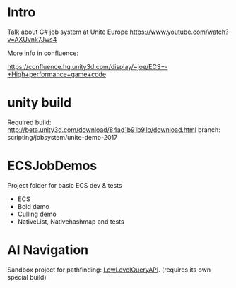 # Intro

Talk about C# job system at Unite Europe
https://www.youtube.com/watch?v=AXUvnk7Jws4

More info in confluence:

https://confluence.hq.unity3d.com/display/~joe/ECS+-+High+performance+game+code

# unity build
Required build: http://beta.unity3d.com/download/84ad1b91b91b/download.html
branch: scripting/jobsystem/unite-demo-2017

# ECSJobDemos
Project folder for basic ECS dev & tests
* ECS
* Boid demo
* Culling demo
* NativeList, Nativehashmap and tests

# AI Navigation
Sandbox project for pathfinding: [LowLevelQueryAPI](UnstablePrototypes/LowLevelQueryAPI). (requires its own special build)
